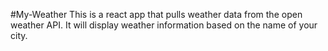 #My-Weather
This is a react app that pulls weather data from the open weather API.
It will display weather information based on the name of your city.
